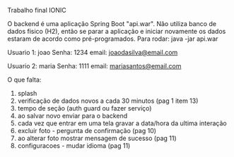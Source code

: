 Trabalho final IONIC

O backend é uma aplicação Spring Boot "api.war".
Não utiliza banco de dados fisico (H2), então se parar a aplicação e iniciar novamente os dados estaram de acordo como pré-programados.
Para rodar: java -jar api.war

Usuario 1: joao
Senha: 1234
email: joaodasilva@email.com

Usuario 2: maria
Senha: 1111
email: mariasantos@email.com





O que falta:
1)  splash
3)  verificação de dados novos a cada 30 minutos (pag 1 item 13)
5)  tempo de seção (auth guard ou fazer serviço)
8)  ao salvar novo enviar para o backend
12) cada vez que entrar em uma tela gravar a data/hora da ultima interação 
19) excluir foto - pergunta de confirmação (pag 10)
20) ao alterar foto mostrar mensagem de sucesso (pag 11)
21) configuracoes - mudar idioma (pag 11)

